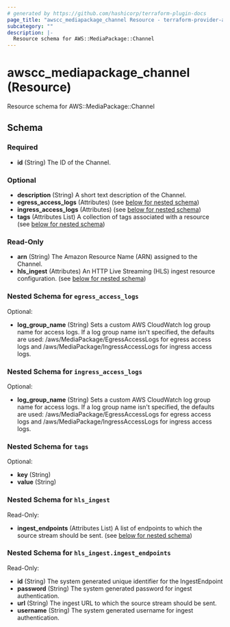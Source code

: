 ```yaml
---
# generated by https://github.com/hashicorp/terraform-plugin-docs
page_title: "awscc_mediapackage_channel Resource - terraform-provider-awscc"
subcategory: ""
description: |-
  Resource schema for AWS::MediaPackage::Channel
---
```


# awscc_mediapackage_channel (Resource)

Resource schema for AWS::MediaPackage::Channel



<!-- schema generated by tfplugindocs -->
## Schema

### Required

- **id** (String) The ID of the Channel.

### Optional

- **description** (String) A short text description of the Channel.
- **egress_access_logs** (Attributes) (see [below for nested schema](#nestedatt--egress_access_logs))
- **ingress_access_logs** (Attributes) (see [below for nested schema](#nestedatt--ingress_access_logs))
- **tags** (Attributes List) A collection of tags associated with a resource (see [below for nested schema](#nestedatt--tags))

### Read-Only

- **arn** (String) The Amazon Resource Name (ARN) assigned to the Channel.
- **hls_ingest** (Attributes) An HTTP Live Streaming (HLS) ingest resource configuration. (see [below for nested schema](#nestedatt--hls_ingest))

<a id="nestedatt--egress_access_logs"></a>
### Nested Schema for `egress_access_logs`

Optional:

- **log_group_name** (String) Sets a custom AWS CloudWatch log group name for access logs. If a log group name isn't specified, the defaults are used: /aws/MediaPackage/EgressAccessLogs for egress access logs and /aws/MediaPackage/IngressAccessLogs for ingress access logs.


<a id="nestedatt--ingress_access_logs"></a>
### Nested Schema for `ingress_access_logs`

Optional:

- **log_group_name** (String) Sets a custom AWS CloudWatch log group name for access logs. If a log group name isn't specified, the defaults are used: /aws/MediaPackage/EgressAccessLogs for egress access logs and /aws/MediaPackage/IngressAccessLogs for ingress access logs.


<a id="nestedatt--tags"></a>
### Nested Schema for `tags`

Optional:

- **key** (String)
- **value** (String)


<a id="nestedatt--hls_ingest"></a>
### Nested Schema for `hls_ingest`

Read-Only:

- **ingest_endpoints** (Attributes List) A list of endpoints to which the source stream should be sent. (see [below for nested schema](#nestedatt--hls_ingest--ingest_endpoints))

<a id="nestedatt--hls_ingest--ingest_endpoints"></a>
### Nested Schema for `hls_ingest.ingest_endpoints`

Read-Only:

- **id** (String) The system generated unique identifier for the IngestEndpoint
- **password** (String) The system generated password for ingest authentication.
- **url** (String) The ingest URL to which the source stream should be sent.
- **username** (String) The system generated username for ingest authentication.


